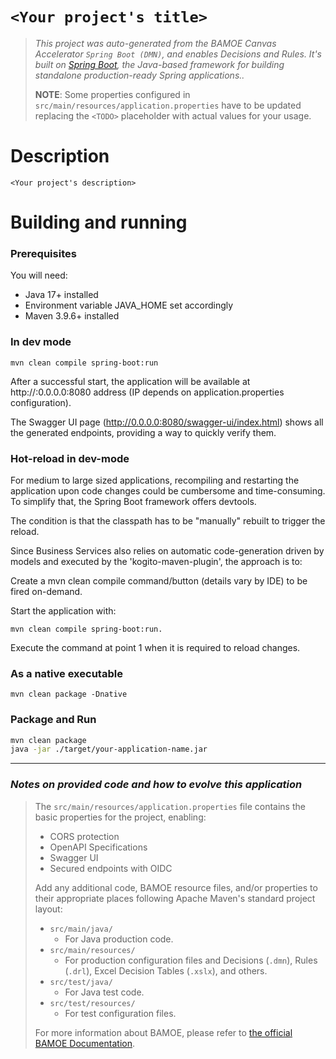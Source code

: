 # `<Your project's title>`

> _This project was auto-generated from the BAMOE Canvas Accelerator `Spring Boot (DMN)`, and enables Decisions and Rules. It's built on [Spring Boot](https://spring.io/), the Java-based framework for building standalone production-ready Spring applications.._
>
> **NOTE**: Some properties configured in `src/main/resources/application.properties` have to be updated replacing the `<TODO>` placeholder with actual values for your usage.

# Description

`<Your project's description>`


# Building and running

### Prerequisites

You will need:
- Java 17+ installed
- Environment variable JAVA_HOME set accordingly
- Maven 3.9.6+ installed

### In dev mode

```shell script
mvn clean compile spring-boot:run
```

After a successful start, the application will be available at http://:0.0.0.0:8080 address (IP depends on application.properties configuration).

The Swagger UI page (http://0.0.0.0:8080/swagger-ui/index.html) shows all the generated endpoints, providing a way to quickly verify them.

### Hot-reload in dev-mode
For medium to large sized applications, recompiling and restarting the application upon code changes could be cumbersome and time-consuming. To simplify that, the Spring Boot framework offers devtools.

The condition is that the classpath has to be "manually" rebuilt to trigger the reload.

Since Business Services also relies on automatic code-generation driven by models and executed by the 'kogito-maven-plugin', the approach is to:

Create a mvn clean compile command/button (details vary by IDE) to be fired on-demand.

Start the application with:
```shell script
mvn clean compile spring-boot:run.
```
Execute the command at point 1 when it is required to reload changes.

### As a native executable

```shell script
mvn clean package -Dnative
```

### Package and Run

```sh
mvn clean package
java -jar ./target/your-application-name.jar
```

---

### _Notes on provided code and how to evolve this application_
 
> The `src/main/resources/application.properties` file contains the basic properties for the project, enabling:
> 
> - CORS protection
> - OpenAPI Specifications
> - Swagger UI
> - Secured endpoints with OIDC
> 
> Add any additional code, BAMOE resource files, and/or properties to their appropriate places following Apache Maven's standard project layout:
> - `src/main/java/`
>   - For Java production code.
> - `src/main/resources/`
>   - For production configuration files and Decisions (`.dmn`), Rules (`.drl`), Excel Decision Tables (`.xslx`), and others.
> - `src/test/java/`
>   - For Java test code.
> - `src/test/resources/`
>   - For test configuration files.
> 
> For more information about BAMOE, please refer to [the official BAMOE Documentation](https://www.ibm.com/docs/en/ibamoe).
